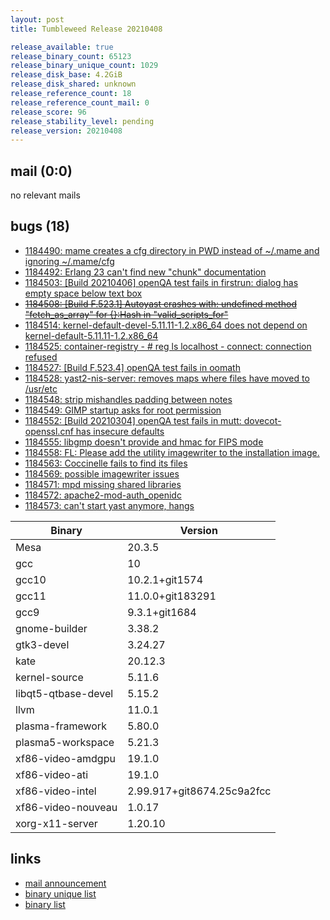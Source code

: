 ```yaml
---
layout: post
title: Tumbleweed Release 20210408

release_available: true
release_binary_count: 65123
release_binary_unique_count: 1029
release_disk_base: 4.2GiB
release_disk_shared: unknown
release_reference_count: 18
release_reference_count_mail: 0
release_score: 96
release_stability_level: pending
release_version: 20210408
---
```


## mail (0:0)

no relevant mails

## bugs (18)

<!--more-->

- [1184490: mame creates a cfg directory in PWD instead of ~/.mame and ignoring ~/.mame/cfg](https://bugzilla.opensuse.org/show_bug.cgi?id=1184490)
- [1184492: Erlang 23 can't find new "chunk" documentation](https://bugzilla.opensuse.org/show_bug.cgi?id=1184492)
- [1184503: \[Build 20210406\] openQA test fails in firstrun: dialog has empty space below text box](https://bugzilla.opensuse.org/show_bug.cgi?id=1184503)
- ~~[1184508: \[Build F.523.1\] Autoyast crashes with: undefined method "fetch_as_array" for {}:Hash in "valid_scripts_for"](https://bugzilla.opensuse.org/show_bug.cgi?id=1184508)~~
- [1184514: kernel-default-devel-5.11.11-1.2.x86_64 does not depend on kernel-default-5.11.11-1.2.x86_64](https://bugzilla.opensuse.org/show_bug.cgi?id=1184514)
- [1184525: container-registry - # reg ls localhost - connect: connection refused](https://bugzilla.opensuse.org/show_bug.cgi?id=1184525)
- [1184527: \[Build F.523.4\] openQA test fails in oomath](https://bugzilla.opensuse.org/show_bug.cgi?id=1184527)
- [1184528: yast2-nis-server: removes maps where files have moved to /usr/etc](https://bugzilla.opensuse.org/show_bug.cgi?id=1184528)
- [1184548: strip mishandles padding between notes](https://bugzilla.opensuse.org/show_bug.cgi?id=1184548)
- [1184549: GIMP startup asks for root permission](https://bugzilla.opensuse.org/show_bug.cgi?id=1184549)
- [1184552: \[Build 20210304\] openQA test fails in mutt: dovecot-openssl.cnf has insecure defaults](https://bugzilla.opensuse.org/show_bug.cgi?id=1184552)
- [1184555: libgmp doesn't provide and hmac for FIPS mode](https://bugzilla.opensuse.org/show_bug.cgi?id=1184555)
- [1184558: FL: Please add the utility imagewriter to the installation image.](https://bugzilla.opensuse.org/show_bug.cgi?id=1184558)
- [1184563: Coccinelle fails to find its files](https://bugzilla.opensuse.org/show_bug.cgi?id=1184563)
- [1184569: possible imagewriter issues](https://bugzilla.opensuse.org/show_bug.cgi?id=1184569)
- [1184571: mpd missing shared libraries](https://bugzilla.opensuse.org/show_bug.cgi?id=1184571)
- [1184572: apache2-mod-auth_openidc](https://bugzilla.opensuse.org/show_bug.cgi?id=1184572)
- [1184573: can't start yast anymore, hangs](https://bugzilla.opensuse.org/show_bug.cgi?id=1184573)

Binary | Version
--- | ---
Mesa | 20.3.5
gcc | 10
gcc10 | 10.2.1+git1574
gcc11 | 11.0.0+git183291
gcc9 | 9.3.1+git1684
gnome-builder | 3.38.2
gtk3-devel | 3.24.27
kate | 20.12.3
kernel-source | 5.11.6
libqt5-qtbase-devel | 5.15.2
llvm | 11.0.1
plasma-framework | 5.80.0
plasma5-workspace | 5.21.3
xf86-video-amdgpu | 19.1.0
xf86-video-ati | 19.1.0
xf86-video-intel | 2.99.917+git8674.25c9a2fcc
xf86-video-nouveau | 1.0.17
xorg-x11-server | 1.20.10

## links

- [mail announcement](https://github.com/boombatower/tumbleweed-review/issues/10)
- [binary unique list](http://download.opensuse.org/history/20210408/rpm.unique.list)
- [binary list](http://download.opensuse.org/history/20210408/rpm.list)
